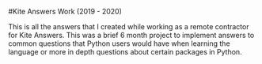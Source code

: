 #Kite Answers Work (2019 - 2020)

This is all the answers that I created while working as a remote contractor for Kite Answers. This was a brief 6 month project to implement answers to
common questions that Python users would have when learning the language or more in depth questions about certain packages in Python.
